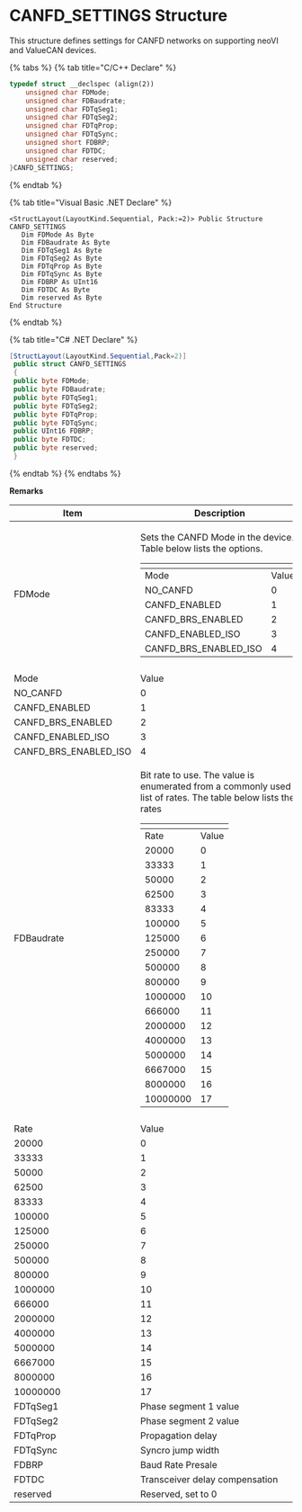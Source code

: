 # CANFD\_SETTINGS Structure

This structure defines settings for CANFD networks on supporting neoVI and ValueCAN devices.

{% tabs %}
{% tab title="C/C++ Declare" %}
```cpp
typedef struct __declspec (align(2))
    unsigned char FDMode;
    unsigned char FDBaudrate;
    unsigned char FDTqSeg1;
    unsigned char FDTqSeg2;
    unsigned char FDTqProp;
    unsigned char FDTqSync;
    unsigned short FDBRP;
    unsigned char FDTDC;
    unsigned char reserved;
}CANFD_SETTINGS;
```
{% endtab %}

{% tab title="Visual Basic .NET Declare" %}
```vbnet
<StructLayout(LayoutKind.Sequential, Pack:=2)> Public Structure CANFD_SETTINGS
   Dim FDMode As Byte
   Dim FDBaudrate As Byte
   Dim FDTqSeg1 As Byte
   Dim FDTqSeg2 As Byte
   Dim FDTqProp As Byte
   Dim FDTqSync As Byte
   Dim FDBRP As UInt16
   Dim FDTDC As Byte
   Dim reserved As Byte
End Structure
```
{% endtab %}

{% tab title="C# .NET Declare" %}
```csharp
[StructLayout(LayoutKind.Sequential,Pack=2)]
 public struct CANFD_SETTINGS
 {
 public byte FDMode;
 public byte FDBaudrate;
 public byte FDTqSeg1;
 public byte FDTqSeg2;
 public byte FDTqProp;
 public byte FDTqSync;
 public UInt16 FDBRP;
 public byte FDTDC;
 public byte reserved;
 }
```
{% endtab %}
{% endtabs %}

**Remarks**

| Item                     | Description                                                                                                                                                                                                                                                                                                                                                                                                                                                                                                                                                                                                                                                                                                                                                                                                                                                                                       |
| ------------------------ | ------------------------------------------------------------------------------------------------------------------------------------------------------------------------------------------------------------------------------------------------------------------------------------------------------------------------------------------------------------------------------------------------------------------------------------------------------------------------------------------------------------------------------------------------------------------------------------------------------------------------------------------------------------------------------------------------------------------------------------------------------------------------------------------------------------------------------------------------------------------------------------------------- |
| FDMode                   | <p>Sets the CANFD Mode in the device. Table below lists the options.</p><table data-header-hidden><thead><tr><th></th><th></th></tr></thead><tbody><tr><td>Mode</td><td>Value</td></tr><tr><td>NO_CANFD</td><td>0</td></tr><tr><td>CANFD_ENABLED</td><td>1</td></tr><tr><td>CANFD_BRS_ENABLED</td><td>2</td></tr><tr><td>CANFD_ENABLED_ISO</td><td>3</td></tr><tr><td>CANFD_BRS_ENABLED_ISO</td><td>4</td></tr></tbody></table>                                                                                                                                                                                                                                                                                                                                                                                                                                                                   |
|                          |                                                                                                                                                                                                                                                                                                                                                                                                                                                                                                                                                                                                                                                                                                                                                                                                                                                                                                   |
| Mode                     | Value                                                                                                                                                                                                                                                                                                                                                                                                                                                                                                                                                                                                                                                                                                                                                                                                                                                                                             |
| NO\_CANFD                | 0                                                                                                                                                                                                                                                                                                                                                                                                                                                                                                                                                                                                                                                                                                                                                                                                                                                                                                 |
| CANFD\_ENABLED           | 1                                                                                                                                                                                                                                                                                                                                                                                                                                                                                                                                                                                                                                                                                                                                                                                                                                                                                                 |
| CANFD\_BRS\_ENABLED      | 2                                                                                                                                                                                                                                                                                                                                                                                                                                                                                                                                                                                                                                                                                                                                                                                                                                                                                                 |
| CANFD\_ENABLED\_ISO      | 3                                                                                                                                                                                                                                                                                                                                                                                                                                                                                                                                                                                                                                                                                                                                                                                                                                                                                                 |
| CANFD\_BRS\_ENABLED\_ISO | 4                                                                                                                                                                                                                                                                                                                                                                                                                                                                                                                                                                                                                                                                                                                                                                                                                                                                                                 |
| FDBaudrate               | <p>Bit rate to use. The value is enumerated from a commonly used list of rates. The table below lists the rates</p><table data-header-hidden><thead><tr><th></th><th></th></tr></thead><tbody><tr><td>Rate</td><td>Value</td></tr><tr><td>20000</td><td>0</td></tr><tr><td>33333</td><td>1</td></tr><tr><td>50000</td><td>2</td></tr><tr><td>62500</td><td>3</td></tr><tr><td>83333</td><td>4</td></tr><tr><td>100000</td><td>5</td></tr><tr><td>125000</td><td>6</td></tr><tr><td>250000</td><td>7</td></tr><tr><td>500000</td><td>8</td></tr><tr><td>800000</td><td>9</td></tr><tr><td>1000000</td><td>10</td></tr><tr><td>666000</td><td>11</td></tr><tr><td>2000000</td><td>12</td></tr><tr><td>4000000</td><td>13</td></tr><tr><td>5000000</td><td>14</td></tr><tr><td>6667000</td><td>15</td></tr><tr><td>8000000</td><td>16</td></tr><tr><td>10000000</td><td>17</td></tr></tbody></table> |
|                          |                                                                                                                                                                                                                                                                                                                                                                                                                                                                                                                                                                                                                                                                                                                                                                                                                                                                                                   |
| Rate                     | Value                                                                                                                                                                                                                                                                                                                                                                                                                                                                                                                                                                                                                                                                                                                                                                                                                                                                                             |
| 20000                    | 0                                                                                                                                                                                                                                                                                                                                                                                                                                                                                                                                                                                                                                                                                                                                                                                                                                                                                                 |
| 33333                    | 1                                                                                                                                                                                                                                                                                                                                                                                                                                                                                                                                                                                                                                                                                                                                                                                                                                                                                                 |
| 50000                    | 2                                                                                                                                                                                                                                                                                                                                                                                                                                                                                                                                                                                                                                                                                                                                                                                                                                                                                                 |
| 62500                    | 3                                                                                                                                                                                                                                                                                                                                                                                                                                                                                                                                                                                                                                                                                                                                                                                                                                                                                                 |
| 83333                    | 4                                                                                                                                                                                                                                                                                                                                                                                                                                                                                                                                                                                                                                                                                                                                                                                                                                                                                                 |
| 100000                   | 5                                                                                                                                                                                                                                                                                                                                                                                                                                                                                                                                                                                                                                                                                                                                                                                                                                                                                                 |
| 125000                   | 6                                                                                                                                                                                                                                                                                                                                                                                                                                                                                                                                                                                                                                                                                                                                                                                                                                                                                                 |
| 250000                   | 7                                                                                                                                                                                                                                                                                                                                                                                                                                                                                                                                                                                                                                                                                                                                                                                                                                                                                                 |
| 500000                   | 8                                                                                                                                                                                                                                                                                                                                                                                                                                                                                                                                                                                                                                                                                                                                                                                                                                                                                                 |
| 800000                   | 9                                                                                                                                                                                                                                                                                                                                                                                                                                                                                                                                                                                                                                                                                                                                                                                                                                                                                                 |
| 1000000                  | 10                                                                                                                                                                                                                                                                                                                                                                                                                                                                                                                                                                                                                                                                                                                                                                                                                                                                                                |
| 666000                   | 11                                                                                                                                                                                                                                                                                                                                                                                                                                                                                                                                                                                                                                                                                                                                                                                                                                                                                                |
| 2000000                  | 12                                                                                                                                                                                                                                                                                                                                                                                                                                                                                                                                                                                                                                                                                                                                                                                                                                                                                                |
| 4000000                  | 13                                                                                                                                                                                                                                                                                                                                                                                                                                                                                                                                                                                                                                                                                                                                                                                                                                                                                                |
| 5000000                  | 14                                                                                                                                                                                                                                                                                                                                                                                                                                                                                                                                                                                                                                                                                                                                                                                                                                                                                                |
| 6667000                  | 15                                                                                                                                                                                                                                                                                                                                                                                                                                                                                                                                                                                                                                                                                                                                                                                                                                                                                                |
| 8000000                  | 16                                                                                                                                                                                                                                                                                                                                                                                                                                                                                                                                                                                                                                                                                                                                                                                                                                                                                                |
| 10000000                 | 17                                                                                                                                                                                                                                                                                                                                                                                                                                                                                                                                                                                                                                                                                                                                                                                                                                                                                                |
| FDTqSeg1                 | Phase segment 1 value                                                                                                                                                                                                                                                                                                                                                                                                                                                                                                                                                                                                                                                                                                                                                                                                                                                                             |
| FDTqSeg2                 | Phase segment 2 value                                                                                                                                                                                                                                                                                                                                                                                                                                                                                                                                                                                                                                                                                                                                                                                                                                                                             |
| FDTqProp                 | Propagation delay                                                                                                                                                                                                                                                                                                                                                                                                                                                                                                                                                                                                                                                                                                                                                                                                                                                                                 |
| FDTqSync                 | Syncro jump width                                                                                                                                                                                                                                                                                                                                                                                                                                                                                                                                                                                                                                                                                                                                                                                                                                                                                 |
| FDBRP                    | Baud Rate Presale                                                                                                                                                                                                                                                                                                                                                                                                                                                                                                                                                                                                                                                                                                                                                                                                                                                                                 |
| FDTDC                    | Transceiver delay compensation                                                                                                                                                                                                                                                                                                                                                                                                                                                                                                                                                                                                                                                                                                                                                                                                                                                                    |
| reserved                 | Reserved, set to 0                                                                                                                                                                                                                                                                                                                                                                                                                                                                                                                                                                                                                                                                                                                                                                                                                                                                                |
